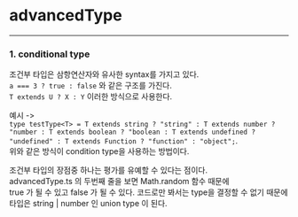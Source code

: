 # advancedType

---

### 1. conditional type

조건부 타입은 삼항연산자와 유사한 syntax를 가지고 있다.  
`a === 3 ? true : false` 와 같은 구조를 가진다.  
`T extends U ? X : Y` 이러한 방식으로 사용한다.

예시 ->  
`type testType<T> = T extends string ? "string" : T extends number ? "number : T extends boolean ? "boolean : T extends undefined ? "undefined" : T extends Function ? "function" : "object";`.  
위와 같은 방식이 condition type을 사용하는 방법이다.
   
조건부 타입의 장점중 하나는 평가를 유예할 수 있다는 점이다.  
advancedType.ts 의 두번째 줄을 보면 Math.random 함수 때문에  
true 가 될 수 있고 false 가 될 수 있다. 코드로만 봐서는 type을 결정할 수 없기 때문에  
타입은 string | number 인 union type 이 된다.
